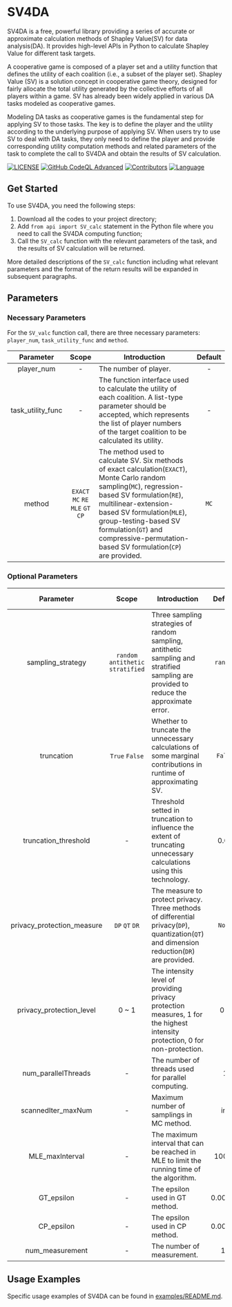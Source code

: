 # SV4DA

SV4DA is a free, powerful library providing a series of accurate or approximate calculation methods of Shapley Value(SV) for data analysis(DA). It provides high-level APIs in Python to calculate Shapley Value for different task targets.

A cooperative game is composed of a player set and a utility function that defines the utility of each coalition (i.e., a subset of the player set). Shapley Value (SV) is a solution concept in cooperative game theory, designed for fairly allocate the total utility generated by the collective efforts of all players within a game. SV has already been widely applied in various DA tasks modeled as cooperative games.

Modeling DA tasks as cooperative games is the fundamental step for applying SV to those tasks. The key is to define the player and the utility according to the underlying purpose of applying SV. When users try to use SV to deal with DA tasks, they only need to define the player and provide corresponding utility computation methods and related parameters of the task to complete the call to SV4DA and obtain the results of SV calculation.

[![LICENSE](https://img.shields.io/badge/License-Apache%202.0-green.svg)](https://github.com/apecloud/foxlake/blob/main/LICENSE) [![GitHub CodeQL Advanced](https://github.com/DDDDDstar/SV4DA/actions/workflows/codeql.yml/badge.svg)](https://github.com/DDDDDstar/SV4DA/actions/workflows/codeql.yml) [![Contributors](https://img.shields.io/github/contributors/DDDDDstar/SV4DA?color=3ba272)](https://github.com/DDDDDstar/SV4DA/graphs/contributors) [![Language](https://img.shields.io/badge/Language-Python-blue.svg)](https://www.python.org/)

## Get Started

To use SV4DA, you need the following steps:

1. Download all the codes to your project directory;
2. Add `from api import SV_calc` statement in the Python file where you need to call the SV4DA computing function;
3. Call the `SV_calc` function with the relevant parameters of the task, and the results of SV calculation will be returned.

More detailed descriptions of the `SV_calc` function including what relevant parameters and the format of the return results will be expanded in subsequent paragraphs.

## Parameters

### Necessary Parameters

For the `SV_valc` function call, there are three necessary parameters: `player_num`, `task_utility_func` and `method`.

|    Parameter    |         Scope          | Introduction                                                 | Default |
| :-------------: | :-------------------------------: | ------------------------------------------------------------ | :-----: |
|   player_num    |                 -                 | The number of player.                                        |    -    |
| task_utility_func |                 -                 | The function interface used to calculate the utility of each coalition. A list-type parameter should be accepted, which represents the list of player numbers of the target coalition to be calculated its utility. |    -    |
|     method      | `EXACT` `MC` `RE` `MLE` `GT` `CP` | The method used to calculate SV. Six methods of exact calculation(`EXACT`), Monte Carlo random sampling(`MC`), regression-based SV formulation(`RE`), multilinear-extension-based SV formulation(`MLE`), group-testing-based SV formulation(`GT`) and compressive-permutation-based SV formulation(`CP`) are provided. |  `MC`   |

### Optional Parameters

| Parameter |          Scope          | Introduction                                                 | Default | Applicable Methods |
| :------: | :------: | -------- | :------: | :------: |
|     sampling_strategy      | `random` `antithetic` `stratified` | Three sampling strategies of random sampling, antithetic sampling and stratified sampling are provided to reduce the approximate error. | `random` | `MC` `RE` `MLE` `GT` `CP` |
| truncation | `True` `False` | Whether to truncate the unnecessary calculations of some marginal contributions in runtime of approximating SV. | `False` | `MC` `RE` `MLE` `CP` |
| truncation_threshold | - | Threshold setted in truncation to influence the extent of truncating unnecessary calculations using this technology. | 0.01 | `MC` `RE` `MLE` `CP` |
| privacy_protection_measure | `DP` `QT` `DR` | The measure to protect privacy. Three methods of differential privacy(`DP`), quantization(`QT`) and dimension reduction(`DR`) are provided. | `None` | `EXACT` `MC` `RE` `MLE` `GT` `CP` |
| privacy_protection_level | 0 ~ 1 | The intensity level of providing privacy protection measures, 1 for the highest intensity protection, 0 for non-protection. | 0.0 | `EXACT` `MC` `RE` `MLE` `GT` `CP` |
| num_parallelThreads | - | The number of threads used for parallel computing. | 1 | `MC` `MLE` `CP` `RE` |
| scannedIter_maxNum | - | Maximum number of samplings in MC method. | inf | `MC` |
| MLE_maxInterval | - | The maximum interval that can be reached in MLE to limit the running time of the algorithm. | 10000 | `MLE` |
| GT_epsilon | - | The epsilon used in GT method. | 0.00001 | `GT` |
| CP_epsilon | - | The epsilon used in CP method. | 0.00001 | `CP` |
| num_measurement | - | The number of measurement. | 10 | `CP` |

## Usage Examples

Specific usage examples of SV4DA can be found in [examples/README.md](./examples/README.md).
